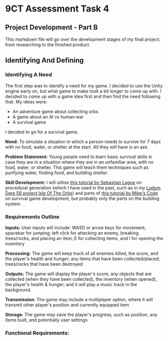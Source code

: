 # 9CT Assessment Task 4

## Project Development - Part B

This markdown file will go over the development stages of my final project, from researching to the finished product.

## Identifying And Defining

### Identifying A Need

The first step was to identify a need for my game. I decided to use the Unity engine early on, but what game to make took a bit longer to come up with. I decided to come up with a game idea first and then find the need following that. My ideas were:

- An adventure game about collecting orbs
- A game about an AI vs human war
- A survival game

I decided to go for a survival game. 

**Need:** To simulate a situation in which a person needs to survive for 7 days with no food, water, or shelter at the start. All they will have is an axe. 

**Problem Statement:** Young people need to learn basic survival skills in case they are in a situation where they are in an unfamiliar area, with no food, water, or shelter. This game will teach them techniques such as purifying water, finding food, and building shelter.

**Skill Develepment:** I will utilise [this tutorial by Sebastian Lague](https://www.youtube.com/playlist?list=PLFt_AvWsXl0eBW2EiBtl_sxmDtSgZBxB3) on procedural generation (which I have used in the past, such as in my [Ludum Dare 58 project Isle Of The Orbs](https://dreamsphere-games.itch.io/isle-of-the-orbs)) and parts of [this tutorial by Mike's Code](https://www.youtube.com/playlist?list=PLtLToKUhgzwnk4U2eQYridNnObc2gqWo-) on survival game development, but probably only the parts on the building system.

### Requirements Outline

**Inputs:** User inputs will include: WASD or arrow keys for movement; spacebar for jumping; left click for attacking an enemy, breaking trees/rocks, and placing an item; E for collecting items, and I for opening the inventory

**Processing:** The game will keep track of all enemies killed, the score, and the player's health and hunger; any items that have been collected/placed; trees/rocks that have been destroyed

**Outputs:** The game will display the player's score, any objects that are collected (when they have been collected), the inventory (when opened), the player's health & hunger; and it will play a music track in the background.

**Transmission**: The game may include a multiplayer option, where it will transmit other player's position and currently equipped item

**Storage**: The game may save the player's progress, such as position, any items built, and potentially user settings

### Functional Requirements:

